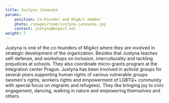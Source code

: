 ```yaml
---
title: Justyna Janowska
params:
    position: Co-Founder and MigAct member
    photo: /images/team/justyna-janowska.jpg
    contact: justyna@migact.net
weight: 7
---
```


Justyna is one of the co-founders of MigAct where they are involved in strategic development of the organization. Besides that Justyna teaches self-defense, and workshops on inclusion, interculturality and tackling prejudices at schools. They also coordinate micro-grants program at the Integration center Prague. Justyna has been involved in activist groups for several years supporting human rights of various vulnerable groups (women's rights, workers rights and empowerment of LGBTQ+ community with special focus on migrants and refugees). They like bringing joy to civic engagement, dancing, walking in nature and empowering themselves and others.
